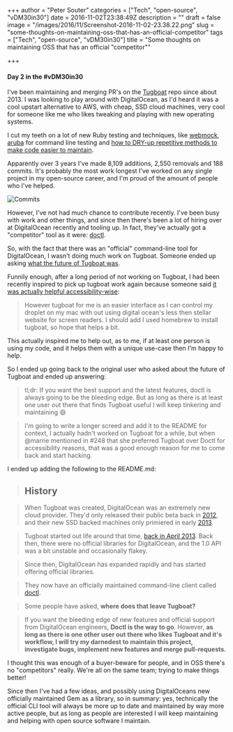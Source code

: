 +++
author = "Peter Souter"
categories = ["Tech", "open-source", "vDM30in30"]
date = 2016-11-02T23:38:49Z
description = ""
draft = false
image = "/images/2016/11/Screenshot-2016-11-02-23.38.22.png"
slug = "some-thoughts-on-maintaining-oss-that-has-an-official-competitor"
tags = ["Tech", "open-source", "vDM30in30"]
title = "Some thoughts on maintaining OSS that has an official \"competitor\""

+++

#### Day 2 in the #vDM30in30

I've been maintaining and merging PR's on the 
[Tugboat](https://github.com/pearkes/tugboat/) repo since about 2013. I was looking to play around with DigitalOcean, as I'd heard it was a cool upstart alternative to AWS, with cheap, SSD cloud machines, very cool for someone like me who likes tweaking and playing with new operating systems.

I cut my teeth on a lot of new Ruby testing and techniques, like 
[webmock](https://github.com/pearkes/tugboat/commit/8d9d16abf8c9b8a76a236ff2c7bc60ed2915563b), 
[aruba](https://github.com/pearkes/tugboat/commit/94f334796e7806167202653129ec0adf6e6837df) for command line testing and 
[how to DRY-up repetitive methods to make code easier to maintain](https://github.com/pearkes/tugboat/commit/6dffb2aa66c2b4df249ce03c837e7ef8000596b0).

Apparently over 3 years I've made 8,109 additions, 2,550 removals and 188 commits. It's probably the most work longest I've worked on any single project in my open-source career, and I'm proud of the amount of people who I've helped.

![Commits](/content/images/2016/11/Screenshot-2016-11-02-23.23.53.png)

However, I've not had much chance to contribute recently. I've been busy with work and other things, and since then there's been a lot of hiring over at DigitalOcean recently and tooling up. In fact, they've actually got a "competitor" tool as it were: 
[doctl](https://github.com/digitalocean/doctl).

So, with the fact that there was an "official" command-line tool for DigitalOcean, I wasn't doing much work on Tugboat. Someone ended up asking [what the future of Tugboat was](https://github.com/pearkes/tugboat/issues/251).

Funnily enough, after a long period of not working on Tugboat, I had been recently inspired to pick up tugboat work again because someone said 
[it was actually helpful accessibility-wise](https://github.com/pearkes/tugboat/issues/248):

> However tugboat for me is an easier interface as I can control my droplet on my mac with out using digital ocean's less then stellar website for screen readers. I should add I used homebrew to install tugboat, so hope that helps a bit.

This actually inspired me to help out, as to me, if at least one person is using my code, and it helps them with a unique use-case then I'm happy to help.

So I ended up going back to the original user who asked about the future of Tugboat and ended up answering:

> tl;dr: If you want the best support and the latest features, doctl is always going to be the bleeding edge. But as long as there is at least one user out there that finds Tugboat useful I will keep tinkering and maintaining 😄

> I'm going to write a longer screed and add it to the README for context, I actually hadn't worked on Tugboat for a while, but when @marrie mentioned in #248 that she preferred Tugboat over Doctl for accessibility reasons, that was a good enough reason for me to come back and start hacking.

I ended up adding the following to the README.md:

> ## History

> When Tugboat was created, DigitalOcean was an extremely new cloud provider. They'd only released their public beta back in [2012](https://whoapi.com/blog/1497/fast-growing-digitalocean-is-fueled-by-customer-love/), and their new SSD backed machines only primiered in early [2013](https://techcrunch.com/2013/01/15/techstars-graduate-digitalocean-switches-to-ssd-for-its-5-per-month-vps-to-take-on-linode-and-rackspace/).

> Tugboat started out life around that time, [back in April 2013](https://github.com/pearkes/tugboat/commit/f0fbc1f438cce81c286f0e60014dc4393ac95cb6). Back then, there were no official libraries for DigitalOcean, and the 1.0 API was a bit unstable and occasionally flakey.

> Since then, DigitalOcean has expanded rapidly and has started offering official libraries.

> They now have an officially maintained command-line client called [doctl](https://github.com/digitalocean/doctl).

> Some people have asked, **where does that leave Tugboat?**

> If you want the bleeding edge of new features and official support from DigitalOcean engineers, **Doctl is the way to go**. However, **as long as there is one other user out there who likes Tugboat and it's workflow, I will try my darnedest to maintain this project, investigate bugs, implement new features and merge pull-requests.**

I thought this was enough of a buyer-beware for people, and in OSS there's no "competitors" really. We're all on the same team; trying to make things better!

Since then I've had a few ideas, and possibly using DigitalOceans new officially maintained Gem as a library, so in summary: yes, technically the official CLI tool will always be more up to date and maintained by way more active people, but as long as people are interested I will keep maintaining and helping with open source software I maintain.